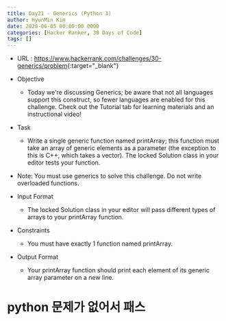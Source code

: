 ```yaml
---
title: Day21 - Generics (Python 3)
author: HyunMin Kim
date: 2020-06-05 00:00:00 0000
categories: [Hacker Ranker, 30 Days of Code]
tags: []
---
```


- URL : <https://www.hackerrank.com/challenges/30-generics/problem>{:target="_blank"}

- Objective
    - Today we're discussing Generics; be aware that not all languages support this construct, so fewer languages are enabled for this challenge. Check out the Tutorial tab for learning materials and an instructional video!

- Task
    - Write a single generic function named printArray; this function must take an array of generic elements as a parameter (the exception to this is C++, which takes a vector). The locked Solution class in your editor tests your function.

- Note: You must use generics to solve this challenge. Do not write overloaded functions.

- Input Format
    - The locked Solution class in your editor will pass different types of arrays to your printArray function.

- Constraints
    - You must have exactly 1 function named printArray.
- Output Format
    - Your printArray function should print each element of its generic array parameter on a new line.

# python 문제가 없어서 패스

